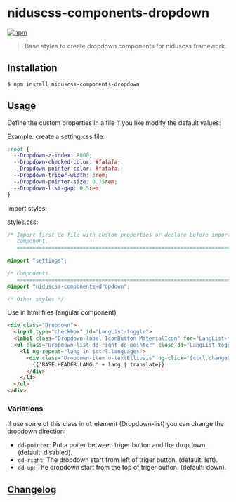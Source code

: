 # niduscss-components-dropdown
[![npm][npm-image]][npm-url]

[npm-image]: https://img.shields.io/npm/v/niduscss-components-dropdown.svg
[npm-url]: https://npmjs.org/package/niduscss-components-dropdown

> Base styles to create dropdown components for niduscss framework.

## Installation

```console
$ npm install niduscss-components-dropdown
```

## Usage

Define the custom properties in a file if you like modify the default values:

Example: create a setting.css file:

```css
:root {
  --Dropdown-z-index: 8000;
  --Dropdown-checked-color: #fafafa;
  --Dropdown-pointer-color: #fafafa;
  --Dropdown-triger-width: 3rem;
  --Dropdown-pointer-size: 0.75rem;
  --Dropdown-list-gap: 0.5rem;
}
```

Import styles:

styles.css:

```css
/* Import first de file with custom properties or declare before import the
   component.
   ========================================================================== */
   
@import "settings";

/* Components
   ========================================================================== */
@import "niduscss-components-dropdown";

/* Other styles */
```

Use in html files (angular component)

```html
<div class="Dropdown">
  <input type="checkbox" id="LangList-toggle">
  <label class="Dropdown-label IconButton MaterialIcon" for="LangList-toggle">language</label>
  <ul class="Dropdown-list dd-right dd-pointer" close-dd="LangList-toggle">
    <li ng-repeat="lang in $ctrl.languages">
      <div class="Dropdown-item u-textEllipsis" ng-click="$ctrl.changeLanguage(lang)">
        {{'BASE.HEADER.LANG.' + lang | translate}}
      </div>
    </li>
  </ul>
</div>
```

### Variations

If use some of this class in `ul` element (Dropdown-list) you can change the dropdown direction:

- `dd-pointer`: Put a poiter between triger button and the dropdown. (default: disabled).
- `dd-right`: The dropdown start from left of triger button. (default: left).
- `dd-up`: The dropdown start from the top of triger button. (default: down).

## [Changelog](CHANGELOG.md)